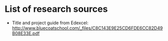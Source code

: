 # List of research sources

* Title and project guide from Edexcel: http://www.bluecoatschool.com/_files/C8C143E9E25CD6FDE6CC82D49B08E33E.pdf
